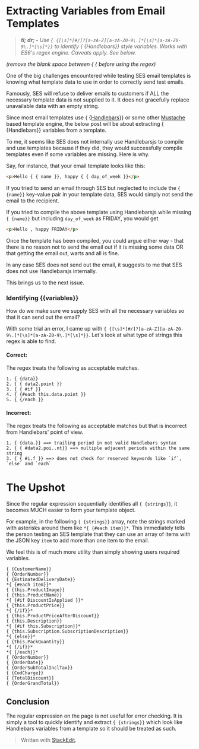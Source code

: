 # Extracting Variables from Email Templates

> ***tl; dr; -** Use `{ {[\s]*[#/]?[a-zA-Z][a-zA-Z0-9\.]*[\s]*[a-zA-Z0-9\.]*[\s]*}}` to
> identify { {Handlebars}} style variables. Works with ES6's regex engine. Caveats apply. See below.*

*(remove the blank space between { { before using the regex)*

One of the big challenges encountered while testing SES email templates is knowing what template data to use in order to correctly send test emails.

Famously, SES will refuse to deliver emails to customers if ALL the necessary template data is not supplied to it. It does not gracefully replace unavailable data with an empty string.

Since most email templates use { {[Handlebars](https://handlebarsjs.com/)}} or some other [Mustache](http://mustache.github.io/) based template engine, the below post will be about extracting { {Handlebars}} variables from a template.

To me, it seems like SES does not internally use Handlebarsjs to compile and use templates because if they did, they would successfully compile templates even if some variables are missing. Here is why.

Say, for instance, that your email template looks like this:

```html
<p>Hello { { name }}, happy { { day_of_week }}</p>
```
If you tried to send an email through SES but neglected to include the `{ {name}}` key-value pair in your template data, SES would simply not send the email to the recipient.

If you tried to compile the above template using Handlebarsjs while missing `{ {name}}` but including `day_of_week` as FRIDAY, you would get 
```html 
<p>Hello , happy FRIDAY</p>
```

Once the template has been compiled, you could argue either way - that there is no reason not to send the email out if it is missing some data OR that getting the email out, warts and all is fine. 

In any case SES does not send out the email, it suggests to me that SES does not use Handlebarsjs internally.

This brings us to the next issue.
### Identifying {{variables}}
How do we make sure we supply SES with all the necessary variables so that it can send out the email?

With some trial an error, I came up with `{ {[\s]*[#/]?[a-zA-Z][a-zA-Z0-9\.]*[\s]*[a-zA-Z0-9\.]*[\s]*}}`. Let's look at what type of strings this regex is able to find.

#### Correct:
The regex treats the following as acceptable matches.
```
1. { {data}}
2. { { data2.point }}
3. { { #if }}
4. { {#each this.data.point }}
5. { {/each }}
```
#### Incorrect: 
The regex treats the following as acceptable matches but that is incorrect from Handlebars' point of view.
```
1. { {data.}} ==> trailing period in not valid Handlebars syntax
2. { { #data2.poi..nt}} ==> multiple adjacent periods within the same string
3. { { #i.f }} ==> does not check for reserved keywords like `if`, `else` and `each`
```

# The Upshot
Since the regular expression sequentially identifies all `{ {strings}}`, it becomes MUCH easier to form your template object. 

For example, in the following `{ {strings}}` array, note the strings marked with asterisks around them like `*{ {#each item}}*`. This immediately tells the person testing an SES template that they can use an array of items with the JSON key `item` to add more than one item to the email.

We feel this is of much more utility than simply showing users required variables.

```
{ {CustomerName}}
{ {OrderNumber}}
{ {EstimatedDeliveryDate}}
*{ {#each item}}*
{ {this.ProductImage}}
{ {this.ProductName}}
*{ {#if DiscountIsApplied }}*
{ {this.ProductPrice}}
*{ {/if}}*
{ {this.ProductPriceAfterDiscount}}
{ {this.Description}}
*{ {#if this.Subscription}}*
{ {this.Subscription.SubscriptionDescription}}
*{ {else}}*
{ {this.PackQuantity}}
*{ {/if}}*
*{ {/each}}*
{ {OrderNumber}}
{ {OrderDate}}
{ {OrderSubTotalInclTax}}
{ {CodCharge}}
{ {TotalDiscount}}
{ {OrderGrandTotal}}
```


## Conclusion
The regular expression on the page is not useful for error checking. It is simply a tool to quickly identify and extract `{ {strings}}` which look like Handlebars variables from a template so it should be treated as such.

> Written with [StackEdit](https://stackedit.io/).
